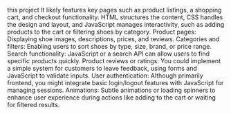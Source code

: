 this project It likely features key pages such as product listings, a shopping cart, and checkout functionality.
HTML structures the content, CSS handles the design and layout, and JavaScript manages interactivity, such as adding products to the cart or filtering shoes by category. 
Product pages: Displaying shoe images, descriptions, prices, and reviews.
Categories and filters: Enabling users to sort shoes by type, size, brand, or price range.
Search functionality: JavaScript or a search API can allow users to find specific products quickly.
Product reviews or ratings: You could implement a simple system for customers to leave feedback, using forms and JavaScript to validate inputs.
User authentication: Although primarily frontend, you might integrate basic login/logout features with JavaScript for managing sessions.
Animations: Subtle animations or loading spinners to enhance user experience during actions like adding to the cart or waiting for filtered results.
